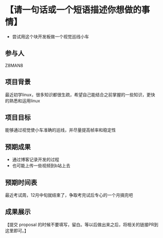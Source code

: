 # 【请一句话或一个短语描述你想做的事情】

* 尝试用这个块开发板做一个视觉巡线小车

## 参与人

Z8MAN8

## 项目背景

最近初学linux，很多知识都很生疏，希望自己能结合之前掌握的一些知识，更快的熟悉和运用linux

## 项目目标

能够通过视觉使小车准确的巡线，并尽量提高帧率和稳定性

## 预期成果

* 通过博客记录开发的过程
* 也可能上传一些视频到b站上去

## 预期时间表

最近考试周，12月中旬就结束了，争取考完试后专心的一个月搞完吧

## 成果展示

【提交 proposal 的时候不要填写，留白。等以后做出来之后，将相关的链接PR到这里即可。】
